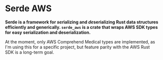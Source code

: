 # Serde AWS

**Serde is a framework for *ser*ializing and *de*serializing Rust data structures efficiently and
generically. `serde_aws` is a crate that wraps AWS SDK types for easy serialization and
deserialization.**

At the moment, only AWS Comprehend Medical types are implemented, as I'm using this for a specific
project, but feature parity with the AWS Rust SDK is a long-term goal. 
